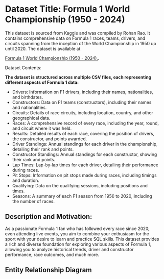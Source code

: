 # Dataset Title: Formula 1 World Championship (1950 - 2024)

This dataset is sourced from Kaggle and was compiled by Rohan Rao. It contains comprehensive data on Formula 1 races, teams, drivers, and circuits spanning from the inception of the World Championship in 1950 up until 2020. The dataset is available at

[ Formula 1 World Championship (1950 - 2024).]([https://8weeksqlchallenge.com](https://www.kaggle.com/datasets/rohanrao/formula-1-world-championship-1950-2020/data)). 


Dataset Contents:

**The dataset is structured across multiple CSV files, each representing different aspects of Formula 1 data:** 

 - Drivers: Information on F1 drivers, including their names, nationalities, and birthdates.
 - Constructors: Data on F1 teams (constructors), including their names and nationalities.
 - Circuits: Details of race circuits, including location, country, and other geographical data.
 - Races: A comprehensive record of every race, including the year, round, and circuit where it was held.
 - Results: Detailed results of each race, covering the position of drivers, the constructor, and points awarded.
 - Driver Standings: Annual standings for each driver in the championship, detailing their rank and points.
 - Constructor Standings: Annual standings for each constructor, showing their rank and points.
 - Lap Times: Lap-by-lap times for each driver, detailing their performance during races.
 - Pit Stops: Information on pit stops made during races, including timings and duration.
 - Qualifying: Data on the qualifying sessions, including positions and times.
 - Seasons: A summary of each F1 season from 1950 to 2020, including the number of races.


## Description and Motivation: ##


As a passionate Formula 1 fan who has followed every race since 2020, even attending live events, you aim to combine your enthusiasm for the sport with your desire to learn and practice SQL skills. This dataset provides a rich and diverse foundation for exploring various aspects of Formula 1, allowing you to analyze historical trends, driver and constructor performance, race outcomes, and much more.


## Entity Relationship Diagram
